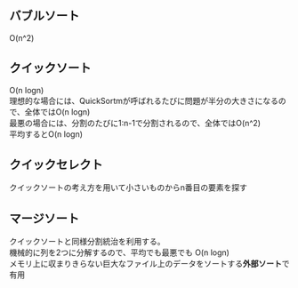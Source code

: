 ## バブルソート

O(n^2)

## クイックソート

O(n logn)  
理想的な場合には、QuickSortmが呼ばれるたびに問題が半分の大きさになるので、全体ではO(n logn)  
最悪の場合には、分割のたびに1:n-1で分割されるので、全体ではO(n^2)  
平均するとO(n logn)

## クイックセレクト

クイックソートの考え方を用いて小さいものからn番目の要素を探す

## マージソート

クイックソートと同様分割統治を利用する。  
機械的に列を2つに分解するので、平均でも最悪でも O(n logn)  
メモリ上に収まりきらない巨大なファイル上のデータをソートする**外部ソート**で有用
